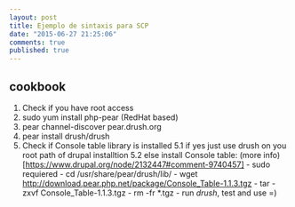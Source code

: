 ```yaml
---
layout: post
title: Ejemplo de sintaxis para SCP
date: "2015-06-27 21:25:06"
comments: true
published: true
---
```



## cookbook


1. Check if you have root access
2. sudo yum install php-pear     (RedHat based)
3. pear channel-discover pear.drush.org 
4. pear install drush/drush
5. Check if Console table library is installed
    5.1 if yes just use drush on you root path of drupal installtion
    5.2 else install Console table: (more info)[https://www.drupal.org/node/2132447#comment-9740457]
       - sudo requiered
       - cd /usr/share/pear/drush/lib/
       - wget http://download.pear.php.net/package/Console_Table-1.1.3.tgz
       - tar -zxvf Console_Table-1.1.3.tgz
       - rm -fr *.tgz
       - run *drush*, test and use =)
